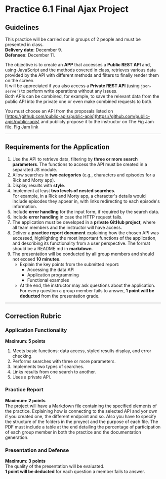 # Practice 6.1 Final Ajax Project

## Guidelines

This practice will be carried out in groups of 2 people and must be presented in class.  
**Delivery date:** December 9.  
**Defenses:** December 11.

The objective is to create an **APP** that accesses a **Public REST API** and, using JavaScript and the methods covered in class, retrieves various data provided by the API with different methods and filters to finally render them on the screen.  
It will be appreciated if you also access a **Private REST API** (using `json-server`) to perform write operations without any issues.  
Both APIs can be combined, for example, to save the relevant data from the public API into the private one or even make combined requests to both.

You must choose an API from the proposals listed on [https://github.com/public-apis/public-apis](https://github.com/public-apis/public-apis) and publicly propose it to the instructor on The Fig Jam file.
[Fig Jam link](https://www.figma.com/board/1cIHZVs6HtAbxNT25xKhfF/Untitled?node-id=0-1&t=JwNKTV87YIDD0tqa-1)

---

## Requirements for the Application

1. Use the API to retrieve data, filtering by **three or more search parameters**. The functions to access the API must be created in a separated JS module.
2. Allow searches in **two categories** (e.g., characters and episodes for a Rick and Morty app).
3. Display results with **style**.
4. Implement at least **two levels of nested searches.**  
   For example, in a Rick and Morty app, a character's details would include episodes they appear in, with links redirecting to each episode's information.
5. Include **error handling** for the input form, if required by the search data.
6. Include **error handling** in case the HTTP request fails.
7. The application must be developed in a **private GitHub project**, where all team members and the instructor will have access.
8. Deliver a **practice report document** explaining how the chosen API was accessed, highlighting the most important functions of the application, and describing its functionality from a user perspective. The format should be a README.md in **markdown**.
9. The presentation will be conducted by all group members and should not exceed **10 minutes**.
   - Explain the key points from the submitted report:
     - Accessing the data API
     - Application programming
     - Functional examples
   - At the end, the instructor may ask questions about the application. For every question a group member fails to answer, **1 point will be deducted** from the presentation grade.

---

## Correction Rubric

### **Application Functionality**

**Maximum: 5 points**

1. Meets basic functions: data access, styled results display, and error checking.
2. Performs searches with three or more parameters.
3. Implements two types of searches.
4. Links results from one search to another.
5. Uses a private API.

### **Practice Report**

**Maximum: 2 points**  
The project will have a Markdown file containing the specified elements of the practice. Explaining how is connecting to the selected API and yor own if you created one, the different endpoint and so.
Also you have to specify the structure of the folders in the proyect and the purpose of each file.
The PDF must include a table at the end detailing the percentage of participation of each group member in both the practice and the documentation generation.

### **Presentation and Defense**

**Maximum: 3 points**  
The quality of the presentation will be evaluated.  
**1 point will be deducted** for each question a member fails to answer.
